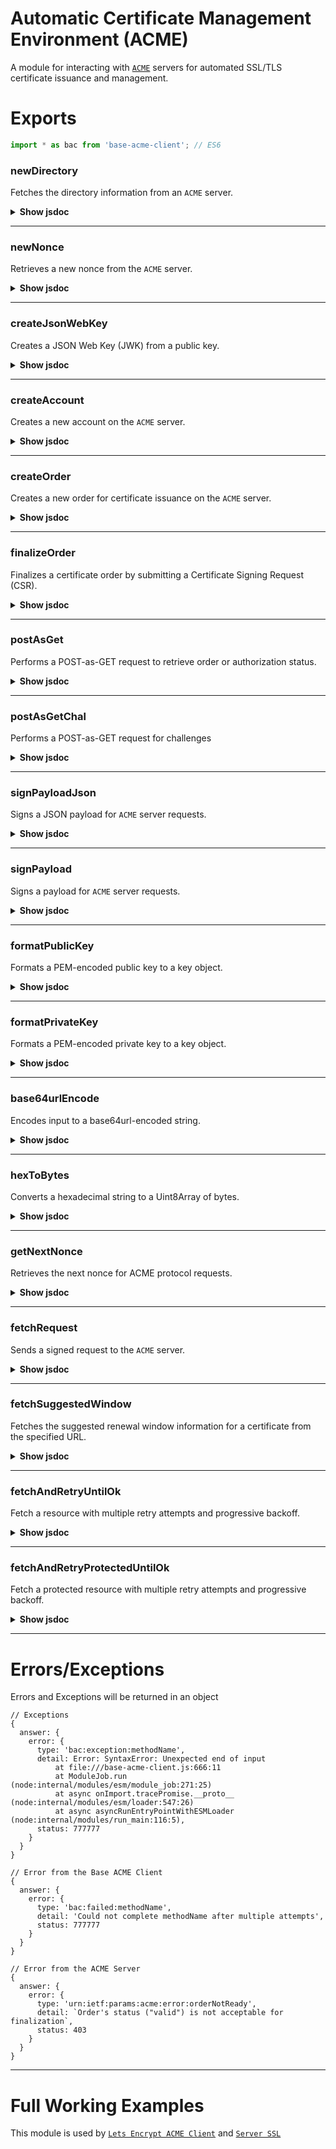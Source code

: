 # Automatic Certificate Management Environment (ACME)

A module for interacting with [`ACME`](https://datatracker.ietf.org/doc/html/rfc8555) servers for automated SSL/TLS certificate issuance and management.

# Exports

```javascript
import * as bac from 'base-acme-client'; // ES6
```

### newDirectory

Fetches the directory information from an `ACME` server.

<details>
<summary><b>Show jsdoc</b></summary>

```javascript
/**
 * Fetches the directory information from an ACME server.
 * @async
 * 
 * @param {string} mainDirectoryUrl - The URL of the ACME server's directory endpoint
 * 
 * @returns {Promise<Object>} An object containing the directory information or an error
 * @property {Object|null} answer.directory - The parsed directory JSON or null
 * @property {Response} [answer.error] - The error response if the request was unsuccessful
 */
export async function newDirectory(mainDirectoryUrl) { /*...*/ }
```

</details>

------------

### newNonce

Retrieves a new nonce from the `ACME` server.

<details>
<summary><b>Show jsdoc</b></summary>

```javascript
/**
 * Retrieves a new nonce from the ACME server.
 * @async
 * 
 * @param {string} [newNonceUrl] - ACME Directory URL to fetch a new nonce.
 * 
 * @returns {Promise<Object>} An object containing the nonce or error details
 * @property {string} nonce - A new replay nonce for subsequent requests
 * @property {Object} [answer.error] - The error response if the request was unsuccessful
 */
export async function newNonce(newNonceUrl) { /*...*/ }
```

</details>

------------

### createJsonWebKey

Creates a JSON Web Key (JWK) from a public key.

<details>
<summary><b>Show jsdoc</b></summary>

```javascript
/**
 * Creates a JSON Web Key (JWK) from a public key.
 * @async
 * 
 * @param {Object} publicKey - The public key to convert to JWK format
 * 
 * @returns {Promise<Object>} An object containing the JWK and its thumbprint
 * @property {Object} key - The JSON Web Key representation
 * @property {string} print - Base64URL encoded thumbprint of the key
 */
export async function createJsonWebKey(publicKey) { /*...*/ }
```

</details>

------------

### createAccount

Creates a new account on the `ACME` server.

<details>
<summary><b>Show jsdoc</b></summary>

```javascript
/**
 * Creates a new account on the ACME server.
 * @async
 * 
 * @param {string} nonce - The replay nonce from the server
 * @param {string} newAccountUrl - The URL for creating a new account
 * @param {Object} privateKey - The private key for signing the request
 * @param {Object} jsonWebKey - The JSON Web Key representing the account's public key
 * @param {Object} acmeDirectory - The ACME directory containing URLs for ACME operations
 * 
 * @returns {Promise<Object>} An object containing the account creation result
 * @property {Object} answer - Contains account details or error information
 * @property {Object|null} [answer.account] - The created account details
 * @property {string} [answer.location] - The location URL of the created account
 * @property {Object} [answer.error] - Error details if account creation fails
 * @property {string} nonce - A new replay nonce for subsequent requests
 */
export async function createAccount(nonce, newAccountUrl, privateKey, jsonWebKey) { /*...*/ }
```

</details>

------------

### createOrder

Creates a new order for certificate issuance on the `ACME` server.

<details>
<summary><b>Show jsdoc</b></summary>

```javascript
/**
 * Creates a new order for certificate issuance on the ACME server.
 * @async
 * 
 * @param {string} kid - Key Identifier for the account
 * @param {string} nonce - The replay nonce from the server
 * @param {Object} privateKey - The private key for signing the request
 * @param {string[]} identifiers - Domain names to be included in the certificate
 * @param {Object} acmeDirectory - The ACME directory containing URLs for ACME operations
 * 
 * @returns {Promise<Object>} An object containing the order creation result
 * @property {Object} answer - Contains order details or error information
 * @property {Object|null} [answer.order] - The created order details
 * @property {string} [answer.location] - The location URL of the created order
 * @property {Object} [answer.error] - Error details if order creation fails
 * @property {string} nonce - A new replay nonce for subsequent requests
 */
export async function createOrder(kid, nonce, privateKey, newOrderUrl, identifiers) { /*...*/ }
```

</details>

------------

### finalizeOrder

Finalizes a certificate order by submitting a Certificate Signing Request (CSR).

<details>
<summary><b>Show jsdoc</b></summary>

```javascript
/**
 * Finalizes a certificate order by submitting a Certificate Signing Request (CSR).
 * @async
 * 
 * @param {string} commonName - The primary domain name for the certificate
 * @param {string} kid - Key Identifier for the account
 * @param {string} nonce - The replay nonce from the server
 * @param {Object} privateKey - The private key for signing the request
 * @param {Object} publicKeySign - Public key used for signing the CSR
 * @param {Object} privateKeySign - Private key used for signing the CSR
 * @param {string} finalizeUrl - The URL for finalizing the order
 * @param {Object} acmeDirectory - The ACME directory containing URLs for ACME operations
 * @param {string[]} dnsNames - Additional DNS names to be included in the certificate
 * 
 * @returns {Promise<Object>} An object containing the order finalization result
 * @property {Object} answer - Contains finalization details or error information
 * @property {Object|null} [answer.get] - The finalized order details
 * @property {string} [answer.location] - The location URL of the finalized order
 * @property {Object} [answer.error] - Error details if finalization fails
 * @property {string} nonce - A new replay nonce for subsequent requests
 */
export async function finalizeOrder(commonName, kid, nonce, privateKey, publicKeySign, privateKeySign, finalizeUrl, dnsNames) { /*...*/ }
```

</details>

------------

### postAsGet

Performs a POST-as-GET request to retrieve order or authorization status.

<details>
<summary><b>Show jsdoc</b></summary>

```javascript
/**
 * Performs a POST-as-GET request to retrieve order or authorization status.
 * @async
 * 
 * @param {string} kid - Key Identifier for the account
 * @param {string} nonce - The replay nonce from the server
 * @param {Object} privateKey - The private key for signing the request
 * @param {string} url - The URL to retrieve status from
 * @param {Object} acmeDirectory - The ACME directory containing URLs for ACME operations
 * 
 * @returns {Promise<Object>} An object containing the retrieved information
 * @property {Object} answer - Contains retrieved details or error information
 * @property {Object|null} [answer.get] - The retrieved resource details
 * @property {string} [answer.location] - The location URL of the resource
 * @property {Object} [answer.error] - Error details if retrieval fails
 * @property {string} nonce - A new replay nonce for subsequent requests
 */
export async function postAsGet(kid, nonce, privateKey, url) { /*...*/ }
```

</details>

------------

### postAsGetChal

Performs a POST-as-GET request for challenges

<details>
<summary><b>Show jsdoc</b></summary>

```javascript
/**
 * Performs a POST-as-GET request for challenges
 * @async
 * 
 * @param {string} kid - Key Identifier for the account
 * @param {string} nonce - The replay nonce from the server
 * @param {Object} privateKey - The private key for signing the request
 * @param {string} url - The URL to retrieve challenge details from
 * @param {Object} acmeDirectory - The ACME directory containing URLs for ACME operations
 * 
 * @returns {Promise<Object>} An object containing the challenge details
 * @property {Object} answer - Contains challenge details or error information
 * @property {Object|null} [answer.get] - The retrieved challenge details
 * @property {string} [answer.location] - The location URL of the challenge
 * @property {Object} [answer.error] - Error details if retrieval fails
 * @property {string} nonce - A new replay nonce for subsequent requests
 */
export async function postAsGetChal(kid, nonce, privateKey, url) { /*...*/ }
```

</details>

------------

### signPayloadJson

Signs a JSON payload for `ACME` server requests.

<details>
<summary><b>Show jsdoc</b></summary>

```javascript
/**
 * Signs a JSON payload for ACME server requests.
 * @async
 * 
 * @param {Object} payload - The payload to be signed
 * @param {Object} protectedHeader - The protected header containing metadata
 * @param {Object} privateKey - The private key used for signing
 * 
 * @returns {Promise<string>} A JSON Web Signature (JWS) string
 */
export async function signPayloadJson(payload, protectedHeader, privateKey) { /*...*/ }
```

</details>

------------

### signPayload

Signs a payload for `ACME` server requests.

<details>
<summary><b>Show jsdoc</b></summary>

```javascript
/**
 * Signs a payload for ACME server requests.
 * @async
 * 
 * @param {string|Object} payload - The payload to be signed
 * @param {Object} protectedHeader - The protected header containing metadata
 * @param {Object} privateKey - The private key used for signing
 * 
 * @returns {Promise<string>} A JSON Web Signature (JWS) string
 */
export async function signPayload(payload, protectedHeader, privateKey) { /*...*/ }
```

</details>

------------

### formatPublicKey

Formats a PEM-encoded public key to a key object.

<details>
<summary><b>Show jsdoc</b></summary>

```javascript
/**
 * Formats a PEM-encoded public key to a key object.
 * 
 * @param {string} pem - The PEM-encoded public key
 * 
 * @returns {Object} A formatted public key object
 */
export function formatPublicKey(pem) { /*...*/ }
```

</details>

------------

### formatPrivateKey

Formats a PEM-encoded private key to a key object.

<details>
<summary><b>Show jsdoc</b></summary>

```javascript
/**
 * Formats a PEM-encoded private key to a key object.
 * 
 * @param {string} pem - The PEM-encoded private key
 * 
 * @returns {Object} A formatted private key object
 */
export function formatPrivateKey(pem) { /*...*/ }
```

</details>

------------

### base64urlEncode

Encodes input to a base64url-encoded string.

<details>
<summary><b>Show jsdoc</b></summary>

```javascript
/**
 * Encodes input to a base64url-encoded string.
 *
 * @param {string|Uint8Array} input - The input to encode
 * 
 * @returns {string} A base64url-encoded string
 */
export function base64urlEncode(input) { /*...*/ }
```

</details>

------------

### hexToBytes

Converts a hexadecimal string to a Uint8Array of bytes.

<details>
<summary><b>Show jsdoc</b></summary>

```javascript
/**
 * Converts a hexadecimal string to a Uint8Array of bytes.
 * 
 * @param {string} hex - The hexadecimal string to convert. It should contain an even number of characters.
 * 
 * @returns {Uint8Array} A Uint8Array containing the byte values represented by the hexadecimal string.
 * @throws {Error} Throws an error if the input string has an odd length or contains invalid hexadecimal characters.
 */
export function hexToBytes(hex) { /*...*/ }
```

</details>

------------

### getNextNonce

Retrieves the next nonce for ACME protocol requests.

<details>
<summary><b>Show jsdoc</b></summary>

```javascript
/**
 * Retrieves the next nonce for ACME protocol requests.
 *
 * If a replay nonce is provided in the headers, it will return that nonce.
 * Otherwise, it will request a new nonce from the ACME directory.
 *
 * @async
 * 
 * @param {Headers} headers - The headers object containing the replay nonce.
 * @param {Object} acmeDirectory - The ACME directory containing URLs for ACME operations
 * 
 * @returns {Promise<string|null>} A promise that resolves to the next nonce as a string,
 *                                  or null if no nonce is available.
 */
export async function getNextNonce(headers, acmeDirectory) { /*...*/ }
```

</details>

------------

### fetchRequest

Sends a signed request to the `ACME` server.

<details>
<summary><b>Show jsdoc</b></summary>

```javascript
/**
 * Sends a signed request to the ACME server.
 * @async
 * 
 * @param {string} method - The HTTP method to use (e.g., 'GET', 'POST')
 * @param {string} url - The URL to send the request to
 * @param {string} signedData - The signed payload to send
 * 
 * @returns {Promise<Response>} The response from the server
 */
export async function fetchRequest(method, url, signedData) { /*...*/ }
```

</details>

------------

### fetchSuggestedWindow

Fetches the suggested renewal window information for a certificate from the specified URL.

<details>
<summary><b>Show jsdoc</b></summary>

```javascript
/**
 * Fetches the suggested renewal window information for a certificate from the specified URL.
 * @async
 * 
 * @param {string} renewalInfoUrl - The base URL for fetching renewal information.
 * @param {string} aki- The Authority Key Identifier in hexadecimal format.
 * @param {string} serial - The serial number in hexadecimal format.
 * 
 * @returns {Promise<Object>} A promise that resolves to the parsed JSON of the suggested window
 * @property {Object} answer - Contains suggested window or error information
 * @property {Object} [answer.get] - The retrieved suggested window
 * @property {Object} [answer.error] - Error details if retrieval fails
 * 
 * @throws {Error} Throws an error if the fetch operation fails.
 */
export async function fetchSuggestedWindow(renewalInfoUrl, aki, serial) { /*...*/ }
```

</details>

------------

### fetchAndRetryUntilOk

Fetch a resource with multiple retry attempts and progressive backoff.

<details>
<summary><b>Show jsdoc</b></summary>

```javascript
/**
 * Fetch a resource with multiple retry attempts and progressive backoff.
 * @async
 * 
 * @param {string|Request} fetchInput - The URL or Request object to fetch
 * @param {Object} init - optional fetch init object
 * @param {number} [attempts=6] - Maximum number of fetch attempts
 * 
 * @returns {Promise<Response|undefined>} The response or undefined if all attempts fail
 * 
 * @description
 * This function attempts to fetch a resource with the following characteristics:
 * - Starts with one fetch attempt
 * - Increments attempts progressively
 * - Implements an increasing delay between failed attempts (650ms * attempt number)
 * - Logs any caught exceptions
 * - Returns immediately on a successful (ok) response
 * - Returns the last response or undefined if all attempts are exhausted
 * 
 * @example
 * const response = await fetchAndRetyUntilOk('https://api.example.com/data');
 * if (response && response.ok) {
 *   const data = await response.json();
 *   // Process successful response
 * }
 */
export async function fetchAndRetryUntilOk(fetchInput, init, attempts = 6) { /*...*/ }
```

</details>

------------

### fetchAndRetryProtectedUntilOk

Fetch a protected resource with multiple retry attempts and progressive backoff.

<details>
<summary><b>Show jsdoc</b></summary>

```javascript
/**
 * Fetch a protected resource with multiple retry attempts and progressive backoff.
 * @async
 *
 * @param {Object} payload - The payload to be sent with the request
 * @param {Object} protectedHeader - The protected header containing metadata for the request
 * @param {Object} privateKey - The private key for signing the request
 * @param {Object} acmeDirectory - The ACME directory containing URLs for ACME operations
 * @param {number} [attempts=6] - Maximum number of fetch attempts (default: 6)
 * 
 * @returns {Promise<Response|undefined>} The response or undefined if all attempts fail
 *
 * @description
 * This function attempts to fetch a protected resource with the following characteristics:
 * - Starts with one fetch attempt
 * - Increments attempts progressively
 * - Implements an increasing delay between failed attempts (650ms * attempt number)
 * - Logs any caught exceptions
 * - Returns immediately on a successful (ok) response
 * - Returns the last response or undefined if all attempts are exhausted
 *
 * @example
 * const response = await fetchAndRetryProtectedUntilOk(
 *   payload, 
 *   protectedHeader, 
 *   privateKey, 
 *   acmeDirectory
 * );
 * if (response && response.ok) {
 *   const data = await response.json();
 *   // Process successful response
 * }
 */
export async function fetchAndRetryProtectedUntilOk(payload, protectedHeader, privateKey, acmeDirectory, attempts = 3) { /*...*/ }
```

</details>

------------

# Errors/Exceptions

Errors and Exceptions will be returned in an object

```
// Exceptions
{
  answer: {
    error: {
      type: 'bac:exception:methodName',
      detail: Error: SyntaxError: Unexpected end of input
          at file:///base-acme-client.js:666:11
          at ModuleJob.run (node:internal/modules/esm/module_job:271:25)
          at async onImport.tracePromise.__proto__ (node:internal/modules/esm/loader:547:26)
          at async asyncRunEntryPointWithESMLoader (node:internal/modules/run_main:116:5),
      status: 777777
    }
  }
}

// Error from the Base ACME Client
{
  answer: {
    error: {
      type: 'bac:failed:methodName',
      detail: 'Could not complete methodName after multiple attempts',
      status: 777777
    }
  }
}

// Error from the ACME Server
{
  answer: {
    error: {
      type: 'urn:ietf:params:acme:error:orderNotReady',
      detail: `Order's status ("valid") is not acceptable for finalization`,
      status: 403
    }
  }
}
```

------------

# Full Working Examples

This module is used by [`Lets Encrypt ACME Client`](https://github.com/FirstTimeEZ/acme) and [`Server SSL`](https://github.com/FirstTimeEZ/server-ssl)